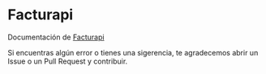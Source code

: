 Facturapi
=========

Documentación de [Facturapi](https://facturapi.io)

Si encuentras algún error o tienes una sigerencia, te agradecemos abrir un Issue o un Pull Request y contribuir.

